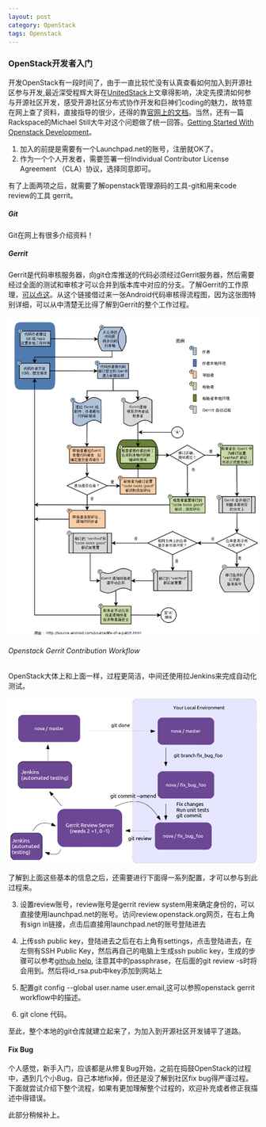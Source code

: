 ```yaml
---
layout: post
category: OpenStack
tags: Openstack 
---
```


### OpenStack开发者入门
 
开发OpenStack有一段时间了，由于一直比较忙没有认真查看如何加入到开源社区参与开发,最近深受程辉大哥在[UnitedStack](http://www.ustack.com/unitedstack-need-opensource-engineer)上文章得影响，决定先摸清如何参与开源社区开发，感受开源社区分布式协作开发和巨神们coding的魅力，故特意在网上查了资料，直接指导的很少，还得的靠[官网上的文档](http://www.openstack.org/assets/welcome-guide/OpenStackWelcomeGuide.pdf)。当然，还有一篇Rackspace的Michael Still大牛对这个问题做了统一回答。[Getting Started With Openstack Development](http://www.stillhq.com/openstack/20130416-summit.pdf)。

1.  加入的前提是需要有一个Launchpad.net的账号，注册就OK了。
2.  作为一个个人开发者，需要签署一份Individual Contributor License Agreement （CLA）协议，选择同意即可。

有了上面两项之后，就需要了解openstack管理源码的工具-git和用来code review的工具 gerrit。

##### Git

Git在网上有很多介绍资料！

##### Gerrit

Gerrit是代码审核服务器，向git仓库推送的代码必须经过Gerrit服务器，然后需要经过全面的测试和审核才可以合并到版本库中对应的分支。了解Gerrit的工作原理，[可以点这](http://www.worldhello.net/2010/11/10/2059.html)。从这个链接借过来一张Android代码审核得流程图，因为这张图特别详细，可以从中清楚无比得了解到Gerrit的整个工作过程。

![Gerrit_workflow_for_android](/assets/img/gerrit-workflow.png)

###### Openstack Gerrit Contribution Workflow

OpenStack大体上和上面一样，过程更简洁，中间还使用拉Jenkins来完成自动化测试。

![OpenStack_Workflow](/assets/img/openstack_gerrit_Contribution_path.png)

了解到上面这些基本的信息之后，还需要进行下面得一系列配置，才可以参与到此过程来。

3. 设置review账号，review账号是gerrit review system用来确定身份的，可以直接使用launchpad.net的账号。访问review.openstack.org网页，在右上角有sign in链接，点击后直接用launchpad.net的账号登陆进去

4. 上传ssh public key，登陆进去之后在右上角有settings，点击登陆进去，在左侧有SSH Public Key，然后再自己的电脑上生成ssh public key，生成的步骤可以参考[github help](https://help.github.com/articles/generating-ssh-keys), 注意其中的passphrase，在后面的git review -s时将会用到。然后将id_rsa.pub中key添加到网站上

5.  配置git config --global  user.name user.email,这可以参照openstack gerrit workflow中的描述。

6. git clone 代码。

至此，整个本地的git仓库就建立起来了，为加入到开源社区开发铺平了道路。

#### Fix Bug

个人感觉，新手入门，应该都是从修复Bug开始，之前在捣鼓OpenStack的过程中，遇到几个小Bug，自己本地fix掉，但还是没了解到社区fix bug得严谨过程。下面就尝试介绍下整个流程，如果有更加理解整个过程的，欢迎补充或者修正我描述中得错误。

此部分稍候补上。
